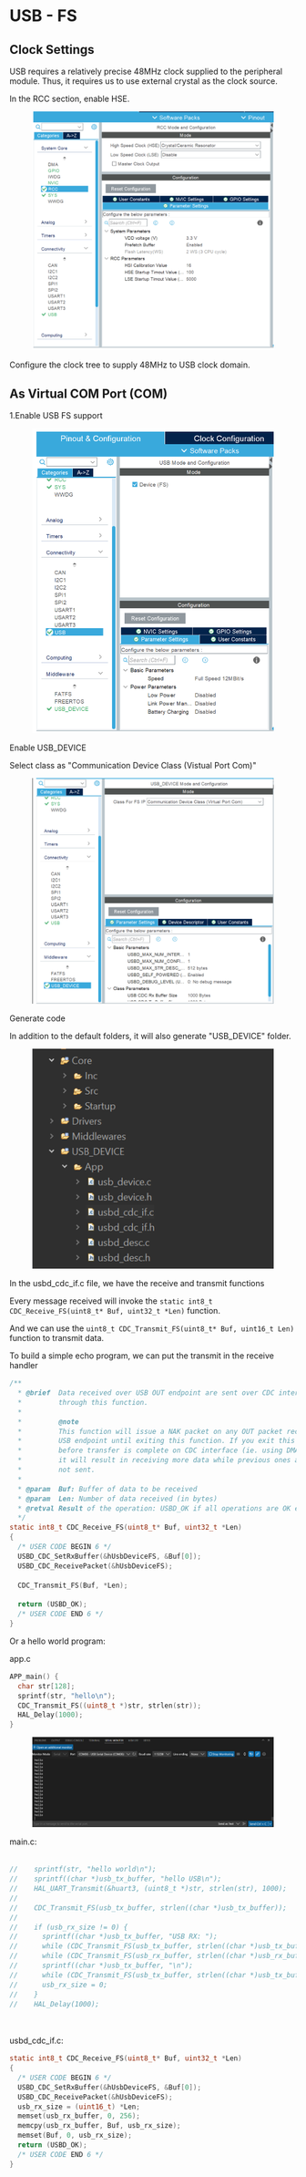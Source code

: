 # USB - FS

## Clock Settings

USB requires a relatively precise 48MHz clock supplied to the peripheral module. Thus, it requires us to use external crystal as the clock source.

In the RCC section, enable HSE.

<figure><img src="../../.gitbook/assets/image (5) (1).png" alt=""><figcaption></figcaption></figure>

Configure the clock tree to supply 48MHz to USB clock domain.





## As Virtual COM Port (COM)

1.Enable USB FS support

<figure><img src="../../.gitbook/assets/image (2) (2) (3).png" alt=""><figcaption></figcaption></figure>

Enable USB\_DEVICE

Select class as "Communication Device Class (Vistual Port Com)"

<figure><img src="../../.gitbook/assets/image (4) (8).png" alt=""><figcaption></figcaption></figure>

Generate code



In addition to the default folders, it will also generate "USB\_DEVICE" folder.

<figure><img src="../../.gitbook/assets/image (1) (2).png" alt=""><figcaption></figcaption></figure>

In the usbd\_cdc\_if.c file, we have the receive and transmit functions

Every message received will invoke the `static int8_t CDC_Receive_FS(uint8_t* Buf, uint32_t *Len)` function.

And we can use the `uint8_t CDC_Transmit_FS(uint8_t* Buf, uint16_t Len)` function to transmit data.



To build a simple echo program, we can put the transmit in the receive handler

```c
/**
  * @brief  Data received over USB OUT endpoint are sent over CDC interface
  *         through this function.
  *
  *         @note
  *         This function will issue a NAK packet on any OUT packet received on
  *         USB endpoint until exiting this function. If you exit this function
  *         before transfer is complete on CDC interface (ie. using DMA controller)
  *         it will result in receiving more data while previous ones are still
  *         not sent.
  *
  * @param  Buf: Buffer of data to be received
  * @param  Len: Number of data received (in bytes)
  * @retval Result of the operation: USBD_OK if all operations are OK else USBD_FAIL
  */
static int8_t CDC_Receive_FS(uint8_t* Buf, uint32_t *Len)
{
  /* USER CODE BEGIN 6 */
  USBD_CDC_SetRxBuffer(&hUsbDeviceFS, &Buf[0]);
  USBD_CDC_ReceivePacket(&hUsbDeviceFS);

  CDC_Transmit_FS(Buf, *Len);

  return (USBD_OK);
  /* USER CODE END 6 */
}

```



Or a hello world program:

app.c

```c
APP_main() {
  char str[128];
  sprintf(str, "hello\n");
  CDC_Transmit_FS((uint8_t *)str, strlen(str));
  HAL_Delay(1000);
}
```

<figure><img src="../../.gitbook/assets/image (3) (2).png" alt=""><figcaption></figcaption></figure>







main.c:

```c

//    sprintf(str, "hello world\n");
//    sprintf((char *)usb_tx_buffer, "hello USB\n");
//    HAL_UART_Transmit(&huart3, (uint8_t *)str, strlen(str), 1000);
//
//    CDC_Transmit_FS(usb_tx_buffer, strlen((char *)usb_tx_buffer));
//
//    if (usb_rx_size != 0) {
//      sprintf((char *)usb_tx_buffer, "USB RX: ");
//      while (CDC_Transmit_FS(usb_tx_buffer, strlen((char *)usb_tx_buffer)) != USBD_OK) {}
//      while (CDC_Transmit_FS(usb_rx_buffer, strlen((char *)usb_rx_buffer)) != USBD_OK) {}
//      sprintf((char *)usb_tx_buffer, "\n");
//      while (CDC_Transmit_FS(usb_tx_buffer, strlen((char *)usb_tx_buffer)) != USBD_OK) {}
//      usb_rx_size = 0;
//    }
//    HAL_Delay(1000);




```



usbd\_cdc\_if.c:

```c
static int8_t CDC_Receive_FS(uint8_t* Buf, uint32_t *Len)
{
  /* USER CODE BEGIN 6 */
  USBD_CDC_SetRxBuffer(&hUsbDeviceFS, &Buf[0]);
  USBD_CDC_ReceivePacket(&hUsbDeviceFS);
  usb_rx_size = (uint16_t) *Len;
  memset(usb_rx_buffer, 0, 256);
  memcpy(usb_rx_buffer, Buf, usb_rx_size);
  memset(Buf, 0, usb_rx_size);
  return (USBD_OK);
  /* USER CODE END 6 */
}

```





